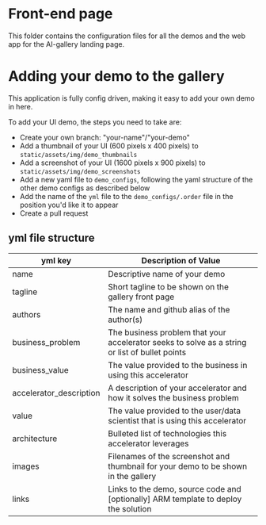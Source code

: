 # Front-end page

This folder contains the configuration files for all the demos and the web app for the AI-gallery landing page.

# Adding your demo to the gallery

This application is fully config driven, making it easy to add your own demo in here.

To add your UI demo, the steps you need to take are:
- Create your own branch: "your-name"/"your-demo"
- Add a thumbnail of your UI (600 pixels x 400 pixels) to `static/assets/img/demo_thumbnails`
- Add a screenshot of your UI (1600 pixels x 900 pixels) to `static/assets/img/demo_screenshots`
- Add a new yaml file to `demo_configs`, following the yaml structure of the other demo configs as described below
- Add the name of the `yml` file to the `demo_configs/.order` file in the position you'd like it to appear
- Create a pull request

## yml file structure

| yml key                 | Description of Value                                                                           |
|-------------------------|------------------------------------------------------------------------------------------------|
| name                    | Descriptive name of your demo                                                                  |
| tagline                 | Short tagline to be shown on the gallery front page                                            |
| authors                 | The name and github alias of the author(s)                                                     |
| business_problem        | The business problem that your accelerator seeks to solve as a string or list of bullet points |
| business_value          | The value provided to the business in using this accelerator                                   |
| accelerator_description | A description of your accelerator and how it solves the business problem                       |
| value                   | The value provided to the user/data scientist that is using this accelerator                   |
| architecture            | Bulleted list of technologies this accelerator leverages                                       |
| images                  | Filenames of the screenshot and thumbnail for your demo to be shown in the gallery             |
| links                   | Links to the demo, source code and [optionally] ARM template to deploy the solution            |


